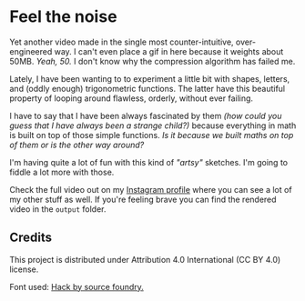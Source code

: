 # Feel the noise

Yet another video made in the single most counter-intuitive, over-engineered way.
I can't even place a gif in here because it weights about 50MB. *Yeah, 50.* I don't know why the compression algorithm has failed me.

Lately, I have been wanting to to experiment a little bit with shapes, letters, and (oddly enough) trigonometric functions.
The latter have this beautiful property of looping around flawless, orderly, without ever failing.

I have to say that I have been always fascinated by them *(how could you guess that I have always been a strange child?)* because everything in math is built on top of those simple functions.
*Is it because we built maths on top of them or is the other way around?*

I'm having quite a lot of fun with this kind of *"artsy"* sketches. I'm going to fiddle a lot more with those.

Check the full video out on my [Instagram profile](https://www.instagram.com/lorossi97/) where you can see a lot of my other stuff as well.
If you're feeling brave you can find the rendered video in the `output` folder.

## Credits

This project is distributed under Attribution 4.0 International (CC BY 4.0) license.

Font used: [Hack by source foundry.](https://sourcefoundry.org/hack/)
